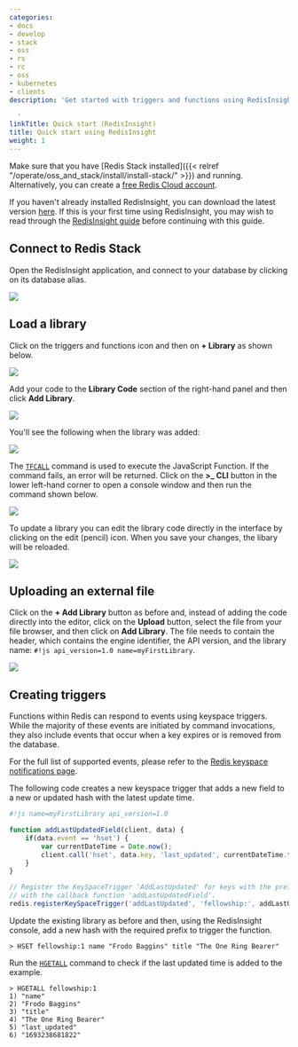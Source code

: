 ```yaml
---
categories:
- docs
- develop
- stack
- oss
- rs
- rc
- oss
- kubernetes
- clients
description: 'Get started with triggers and functions using RedisInsight

  '
linkTitle: Quick start (RedisInsight)
title: Quick start using RedisInsight
weight: 1
---
```


Make sure that you have [Redis Stack installed]({{< relref "/operate/oss_and_stack/install/install-stack/" >}}) and running. Alternatively, you can create a [free Redis Cloud account](https://redis.com/try-free/?utm_source=redisio&utm_medium=referral&utm_campaign=2023-09-try_free&utm_content=cu-redis_cloud_users).

If you haven't already installed RedisInsight, you can download the latest version [here](https://redis.com/redis-enterprise/redis-insight/?_ga=2.232184223.127667221.1704724457-86137583.1685485233&_gl=1*1gygred*_ga*ODYxMzc1ODMuMTY4NTQ4NTIzMw..*_ga_8BKGRQKRPV*MTcwNDkyMzExMC40MDEuMS4xNzA0OTI3MjQ2LjUyLjAuMA..*_gcl_au*MTQzODY1OTU4OS4xNzAxMTg0MzY0). If this is your first time using RedisInsight, you may wish to read through the [RedisInsight guide](https://redis.io/docs/connect/insight/) before continuing with this guide.

## Connect to Redis Stack

Open the RedisInsight application, and connect to your database by clicking on its database alias.

<img src="/docs/interact/programmability/triggers-and-functions/images/tf-rdi-0.png">

## Load a library

Click on the triggers and functions icon and then on **+ Library** as shown below.

<img src="/docs/interact/programmability/triggers-and-functions/images/tf-rdi-1.png">

Add your code to the **Library Code** section of the right-hand panel and then click **Add Library**.

<img src="/docs/interact/programmability/triggers-and-functions/images/tf-rdi-2.png">

You'll see the following when the library was added:

<img src="/docs/interact/programmability/triggers-and-functions/images/tf-rdi-3.png">

The [`TFCALL`](/commands/tfcall) command is used to execute the JavaScript Function. If the command fails, an error will be returned. Click on the **>_ CLI**  button in the lower left-hand corner to open a console window and then run the command shown below.

<img src="/docs/interact/programmability/triggers-and-functions/images/tf-rdi-3a.png">

To update a library you can edit the library code directly in the interface by clicking on the edit (pencil) icon. When you save your changes, the libary will be reloaded.

<img src="/docs/interact/programmability/triggers-and-functions/images/tf-rdi-4.png">

## Uploading an external file

Click on the **+ Add Library** button as before and, instead of adding the code directly into the editor, click on the **Upload** button, select the file from your file browser, and then click on **Add Library**. The file needs to contain the header, which contains the engine identifier, the API version, and the library name: `#!js api_version=1.0 name=myFirstLibrary`.

<img src="/docs/interact/programmability/triggers-and-functions/images/tf-rdi-5.png">

## Creating triggers

Functions within Redis can respond to events using keyspace triggers. While the majority of these events are initiated by command invocations, they also include events that occur when a key expires or is removed from the database.

For the full list of supported events, please refer to the [Redis keyspace notifications page](https://redis.io/docs/manual/keyspace-notifications/#events-generated-by-different-commands/?utm_source=redis\&utm_medium=app\&utm_campaign=redisinsight_triggers_and_functions_guide).

The following code creates a new keyspace trigger that adds a new field to a new or updated hash with the latest update time.

```javascript
#!js name=myFirstLibrary api_version=1.0

function addLastUpdatedField(client, data) {
    if(data.event == 'hset') {
        var currentDateTime = Date.now();
        client.call('hset', data.key, 'last_updated', currentDateTime.toString());
    }
} 

// Register the KeySpaceTrigger 'AddLastUpdated' for keys with the prefix 'fellowship'
// with the callback function 'addLastUpdatedField'.
redis.registerKeySpaceTrigger('addLastUpdated', 'fellowship:', addLastUpdatedField);"
```

Update the existing library as before and then, using the RedisInsight console, add a new hash with the required prefix to trigger the function.

```Shell
> HSET fellowship:1 name "Frodo Baggins" title "The One Ring Bearer"
```

Run the [`HGETALL`](/commands/hgetall) command to check if the last updated time is added to the example.

```Shell
> HGETALL fellowship:1
1) "name"
2) "Frodo Baggins"
3) "title"
4) "The One Ring Bearer"
5) "last_updated"
6) "1693238681822"
```
